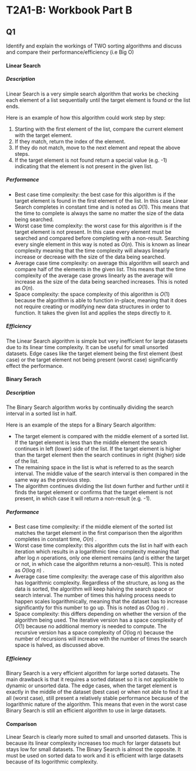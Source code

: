 # T2A1-B: Workbook Part B

## Q1
Identify and explain the workings of TWO sorting algorithms and discuss and compare their performance/efficiency (i.e Big O)

#### Linear Search

##### Description
Linear Search is a very simple search algorithm that works be checking each element of a list sequentially until the target element is found or the list ends. 

Here is an example of how this algorithm could work step by step:
1. Starting with the first element of the list, compare the current element with the target element.
2. If they match, return the index of the element. 
3. If they do not match, move to the next element and repeat the above steps. 
4. If the target element is not found return a special value (e.g. -1) indicating that the element is not present in the given list. 

##### Performance
- Best case time complexity: the best case for this algorithm is if the target element is found in the first element of the list. In this case Linear Search completes in constant time and is noted as $O(1)$. This means that the time to complete is always the same no matter the size of the data being searched.
- Worst case time complexity: the worst case for this algorithm is if the target element is not present. In this case every element must be searched and compared before completing with a non-result. Searching every single element in this way is noted as $O(n)$. This is known as linear complexity meaning that the time complexity will always linearly increase or decrease with the size of the data being searched. 
- Average case time complexity: on average this algorithm will search and compare half of the elements in the given list. This means that the time complexity of the average case grows linearly as the average will increase as the size of the data being searched increases. This is noted as $O(n)$. 
- Space complexity: the space complexity of this algorithm is $O(1)$ because the algorithm is able to function in-place, meaning that it does not require creating or modifying new data structures in order to function. It takes the given list and applies the steps directly to it. 

##### Efficiency 
The Linear Search algorithm is simple but very inefficient for large datasets due to its linear time complexity. It can be useful for small unsorted datasets. Edge cases like the target element being the first element (best case) or the target element not being present (worst case) significantly effect the performance. 

#### Binary Serach 

##### Description
The Binary Search algorithm works by continually dividing the search interval in a sorted list in half. 

Here is an example of the steps for a Binary Search algorithm: 
- The target element is compared with the middle element of a sorted list. If the target element is less than the middle element the search continues in left (lower) side of the list. If the target element is higher than the target element then the search continues in right (higher) side of the list. 
- The remaining space in the list is what is referred to as the search interval. The middle value of the search interval is then compared in the same way as the previous step. 
- The algorithm continues dividing the list down further and further until it finds the target element or confirms that the target element is not present, in which case it will return a non-result (e.g. -1). 

##### Performance
- Best case time complexity: if the middle element of the sorted list matches the target element in the first comparison then the algorithm completes in constant time, $O(n)$ .
- Worst case time complexity: this algorithm cuts the list in half with each iteration which results in a logarithmic time complexity meaning that after log $n$ operations, only one element remains (and is either the target or not, in which case the algorithm returns a non-result). This is noted as $O($log $n)$ .
- Average case time complexity: the average case of this algorithm also has logarithmic complexity. Regardless of the structure, as long as the data is sorted, the algorithm will keep halving the search space or search interval. The number of times this halving process needs to happen scales logarithmically, meaning that the dataset has to increase significantly for this number to go up. This is noted as $O($log $n)$ . 
- Space complexity: this differs depending on whether the version of the algorithm being used. The iterative version has a space complexity of $O(1)$ because no additional memory is needed to compute. The recursive version has a space complexity of $O($log $n)$ because the number of recursions will increase with the number of times the search space is halved, as discussed above. 

##### Efficiency 
Binary Search is a very efficient algorithm for large sorted datasets. The main drawback is that it requires a sorted dataset so it is not applicable to dynamic or unsorted data. The edge cases, when the target element is exactly in the middle of the dataset (best case) or when not able to find it at all (worst case), still present a relatively stable performance because of the logarithmic nature of the algorithm. This means that even in the worst case Binary Search is still an efficient algorithm to use in large datasets. 

#### Comparison
Linear Search is clearly more suited to small and unsorted datasets. This is because its linear complexity increases too much for larger datasets but stays low for small datasets. The Binary Search is almost the opposite. It must be used on sorted data to work and it is efficient with large datasets because of its logorithmic complexity.